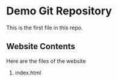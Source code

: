 # Demo Git Repository

This is the first file in this repo.

## Website Contents

Here are the files of the website

1. index.html